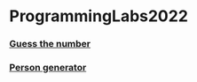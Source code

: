 # ProgrammingLabs2022

### [Guess the number](proga2022/src/guess/App.java)
### [Person generator](proga2022/src/humans/)
